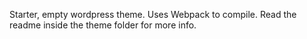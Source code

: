 Starter, empty wordpress theme. Uses Webpack to compile. Read the readme inside the theme folder for more info.